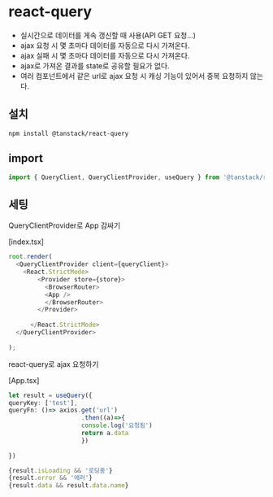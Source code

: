 # react-query
* 실시간으로 데이터를 게속 갱신할 때 사용(API GET 요청...)
* ajax 요청 시 몇 초마다 데이터를 자동으로 다시 가져온다.
* ajax 실패 시 몇 초마다 데이터를 자동으로 다시 가져온다.
* ajax로 가져온 결과를 state로 공유할 필요가 없다. 
* 여러 컴포넌트에서 같은 url로 ajax 요청 시 캐싱 기능이 있어서 중복 요청하지 않는다.

## 설치
`npm install @tanstack/react-query`

## import
``` typescript
import { QueryClient, QueryClientProvider, useQuery } from '@tanstack/react-query' 

```

## 세팅
QueryClientProvider로 App 감싸기

[index.tsx]
``` typescript
root.render(
  <QueryClientProvider client={queryClient}>
    <React.StrictMode>
        <Provider store={store}>
          <BrowserRouter>
          <App />
          </BrowserRouter>
        </Provider>
        
      </React.StrictMode>
  </QueryClientProvider>
 
);
```

react-query로 ajax 요청하기

[App.tsx]
``` typescript
let result = useQuery({
queryKey: ['test'],
queryFn: ()=> axios.get('url')
                    .then((a)=>{ 
                    console.log('요청됨')
                    return a.data
                    })
                
})

{result.isLoading && '로딩중'}
{result.error && '에러'}
{result.data && result.data.name}
```

